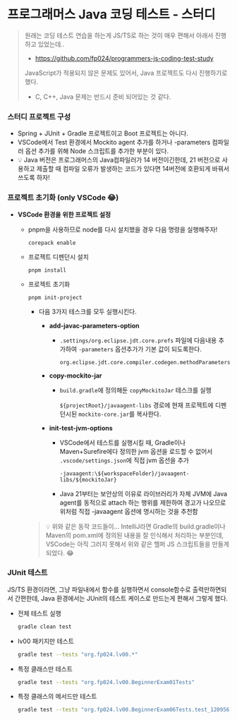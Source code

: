 # 프로그래머스 Java 코딩 테스트 - 스터디

> 원래는 코딩 테스트 연습을 하는게 JS/TS로 하는 것이 매우 편해서 아래서 진행하고 있었는데..
>
> * https://github.com/fp024/programmers-js-coding-test-study
>
> JavaScript가 적용되지 않은 문제도 있어서, Java 프로젝트도 다시 진행하기로 했다.
>
> * C, C++, Java 문제는 반드시 준비 되어있는 것 같다.



### 스터디 프로젝트  구성

* Spring + JUnit + Gradle 프로젝트이고 Boot 프로젝트는 아니다.
*  VSCode에서 Test 환경에서 Mockito agent 추가를 하거나 -parameters 컴파일러 옵션 추가를 위해 Node 스크립트를 추가한 부분이 있다.
*  💡 Java 버전은 프로그래머스의 Java컴파일러가 14 버전이긴한데, 21 버전으로 사용하고 제출할 때 컴파일 오류가 발생하는 코드가 있다면 14버전에 호환되게 바꿔서 쓰도록 하자!



### 프로젝트 초기화 (only VSCode 😂)

* **VSCode 환경을 위한 프로젝트 설정**

  * pnpm을 사용하므로 node를 다시 설치했을 경우 다음 명령을 실행해주자!

    ```
    corepack enable
    ```

  * 프로젝트 디펜던시 설치

    ```
    pnpm install
    ```

  * 프로젝트 초기화

    ```
    pnpm init-project
    ```

    * 다음 3가지 테스크를 모두 실행시킨다.

      * **add-javac-parameters-option**

        * `.settings/org.eclipse.jdt.core.prefs` 파일에  다음내용 추가하여 `-parameters` 옵션추가가 기본 값이 되도록한다.

          ```properties
          org.eclipse.jdt.core.compiler.codegen.methodParameters=generate
          ```

      * **copy-mockito-jar**

        * `build.gradle`에 정의해둔 `copyMockitoJar` 테스크를 실행

          `${projectRoot}/javaagent-libs` 경로에 현재 프로젝트에 디펜던시된 `mockito-core.jar`를 복사한다.

      * **init-test-jvm-options**

        * VSCode에서 테스트를 실행시킬 때, Gradle이나 Maven+Surefire에다 정의한 jvm 옵션을 로드할 수 없어서 `.vscode/settings.json`에 직접 jvm 옵션을 추가

          ```
          -javaagent:\${workspaceFolder}/javaagent-libs/${mockitoJar}
          ```

        * Java 21부터는 보안상의 이유로 라이브러리가 자체 JVM에 Java agent를 동적으로 attach 하는 행위를 제한하여 경고가 나오므로 위처럼 직접 -javaagent 옵션에 명시하는 것을 추천함

        

    > 💡 위와 같은 동작 코드들이... IntelliJ라면 Gradle의 build.gradle이나 Maven의 pom.xml에 정의된 내용을 잘 인식해서 처리하는 부분인데, VSCode는 아직 그러지 못해서 위와 같은 헬퍼 JS 스크립트들을 만들게 되었다. 😂



### JUnit 테스트

JS/TS 환경이라면, 그냥 파일내에서 함수를 실행하면서 console함수로 출력만하면되서 간편한데, Java 환경에서는 JUnit의 테스트 케이스로 만드는게 편해서 그렇게 했다.

* 전체 테스트 실행

  ```sh
  gradle clean test
  ```

* lv00 패키지만 테스트

  ```sh
  gradle test --tests "org.fp024.lv00.*"
  ```

* 특정 클래스만 테스트

  ```sh
  gradle test --tests "org.fp024.lv00.BeginnerExam01Tests"
  ```

* 특정 클래스의 메서드만 테스트

  ```sh
  gradle test --tests "org.fp024.lv00.BeginnerExam06Tests.test_120956"
  ```
